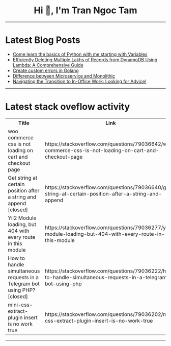 <h1 align="center">Hi 👋, I'm Tran Ngoc Tam</h1>

---

# Latest Blog Posts 
<!-- BLOG-POST-LIST:START -->
- [Come learn the basics of Python with me starting with Variables](https://dev.to/abeck617/come-learn-the-basics-of-python-with-me-starting-with-variables-8co)
- [Efficiently Deleting Multiple Lakhs of Records from DynamoDB Using Lambda: A Comprehensive Guide](https://dev.to/sakshi360/efficiently-deleting-multiple-lakhs-of-records-from-dynamodb-using-lambda-a-comprehensive-guide-1hnl)
- [Create custom errors in Golang](https://dev.to/ankitmalikg/create-custom-errors-in-golang-3mdl)
- [Difference between Microservice and Monolithic](https://dev.to/fazly_fathhy/difference-between-microservice-and-monolithic-1jj3)
- [Navigating the Transition to In-Office Work: Looking for Advice!](https://dev.to/pidgey0403/navigating-the-transition-to-in-office-work-looking-for-advice-ip3)
<!-- BLOG-POST-LIST:END -->

---

# Latest stack oveflow activity
<table>
  <tr><th>Title</th><th>Link</th></tr>
  <!-- STACKOVERFLOW:START --><tr><td>woo commerce css is not loading on cart and checkout page</td><td>https://stackoverflow.com/questions/79036642/woo-commerce-css-is-not-loading-on-cart-and-checkout-page</td></tr><tr><td>Get string at certain position after a string and append [closed]</td><td>https://stackoverflow.com/questions/79036640/get-string-at-certain-position-after-a-string-and-append</td></tr><tr><td>Yii2 Module loading, but 404 with every route in this module</td><td>https://stackoverflow.com/questions/79036277/yii2-module-loading-but-404-with-every-route-in-this-module</td></tr><tr><td>How to handle simultaneous requests in a Telegram bot using PHP? [closed]</td><td>https://stackoverflow.com/questions/79036222/how-to-handle-simultaneous-requests-in-a-telegram-bot-using-php</td></tr><tr><td>mini-css-extract-plugin insert is no work true</td><td>https://stackoverflow.com/questions/79036202/mini-css-extract-plugin-insert-is-no-work-true</td></tr><!-- STACKOVERFLOW:END -->
</table>

---


